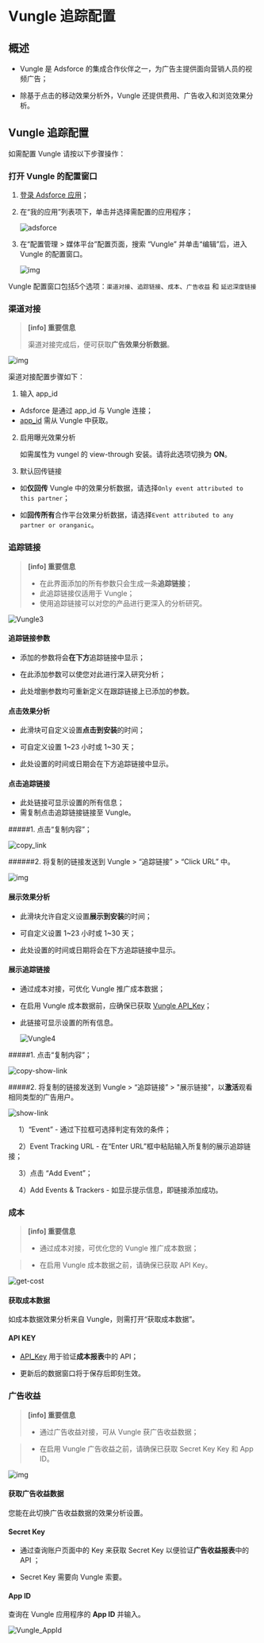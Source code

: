 # **Vungle 追踪配置**

## 概述

* Vungle 是 Adsforce 的集成合作伙伴之一，为广告主提供面向营销人员的视频广告；

* 除基于点击的移动效果分析外，Vungle 还提供费用、广告收入和浏览效果分析。

## Vungle 追踪配置

  如需配置 Vungle 请按以下步骤操作：

### 打开 Vungle 的配置窗口

1. [登录 Adsforce 应用](<https://demo-portal.adsforce.io/login>)；

2. 在“我的应用”列表项下，单击并选择需配置的应用程序；

   ![adsforce](adsforce.png)

3. 在“配置管理 > 媒体平台”配置页面，搜索 “Vungle” 并单击“编辑”后，进入 Vungle 的配置窗口。

   ![img](Vungle1.png) 


Vungle 配置窗口包括5个选项：`渠道对接`、`追踪链接`、`成本`、`广告收益` 和 `延迟深度链接`

### 渠道对接

> **[info] 重要信息**
>
> 渠道对接完成后，便可获取**广告效果分析数据**。

![img](Vungle2.png)      

渠道对接配置步骤如下：

1. 输入 app_id
 - Adsforce 是通过 app_id 与 Vungle 连接；
 - [app_id](app-id/README.md) 需从 Vungle 中获取。  

2. 启用曝光效果分析

   如需属性为 vungel 的 view-through 安装。请将此选项切换为 **ON**。

3. 默认回传链接

 * 如**仅回传** Vungle 中的效果分析数据，请选择`Only event attributed to this partner`；

 * 如**回传所有**合作平台效果分析数据，请选择`Event attributed to any partner or oranganic`。

### **追踪链接**
> **[info] 重要信息**
>
> * 在此界面添加的所有参数只会生成一条**追踪链接**；
> * 此追踪链接仅适用于 Vungle；
> * 使用追踪链接可以对您的产品进行更深入的分析研究。

![Vungle3](Vungle3.png)

#### 追踪链接参数

* 添加的参数将会**在下方**追踪链接中显示；

* 在此添加参数可以使您对此进行深入研究分析；

* 此处增删参数均可重新定义在跟踪链接上已添加的参数。

#### 点击效果分析

* 此滑块可自定义设置**点击到安装**的时间；

* 可自定义设置 1~23 小时或 1~30 天；

* 此处设置的时间或日期会在下方追踪链接中显示。

#### 点击追踪链接

* 此处链接可显示设置的所有信息；
* 需复制点击追踪链接链接至 Vungle。

#####1. 点击“复制内容”；

![copy_link](copy_link.png)

######2. 将复制的链接发送到 Vungle > “追踪链接” > “Click URL” 中。

![img](Vungle_TrakingLink.png)

#### 展示效果分析

* 此滑块允许自定义设置**展示到安装**的时间；

* 可自定义设置 1~23 小时或 1~30 天；

* 此处设置的时间或日期将会在下方追踪链接中显示。

#### 展示追踪链接

* 通过成本对接，可优化 Vungle 推广成本数据；

* 在启用 Vungle 成本数据前，应确保已获取 [Vungle API_Key](api-key/README.md)；

* 此链接可显示设置的所有信息。

  ![Vungle4](Vungle4.png)

#####1. 点击“复制内容”；

![copy-show-link](copy-show-link.png)

#####2. 将复制的链接发送到 Vungle > “追踪链接” > "展示链接"，以**激活**观看相同类型的广告用户。

![show-link](show-link.png)

&ensp;&ensp;&ensp;1）“Event” - 通过下拉框可选择判定有效的条件；

&ensp;&ensp;&ensp;2）Event Tracking URL - 在“Enter URL”框中粘贴输入所复制的展示追踪链接；

&ensp;&ensp;&ensp;3）点击 “Add Event”；

&ensp;&ensp;&ensp;4）Add Events & Trackers - 如显示提示信息，即链接添加成功。

### **成本**

> **[info] 重要信息**
>
> * 通过成本对接，可优化您的 Vungle 推广成本数据；

> * 在启用 Vungle 成本数据之前，请确保已获取 API Key。

![get-cost](get-cost.png)

#### 获取成本数据

如成本数据效果分析来自 Vungle，则需打开“获取成本数据”。

#### API KEY

* [API_Key](api-key/README.md)  用于验证**成本报表**中的 API；

* 更新后的数据窗口将于保存后即刻生效。

### **广告收益**

> **[info] 重要信息**
>
> * 通过广告收益对接，可从 Vungle 获广告收益数据；

> * 在启用 Vungle 广告收益之前，请确保已获取 Secret Key Key 和 App ID。

![img](Vungle5.png) 

#### 获取广告收益数据

您能在此切换广告收益数据的效果分析设置。

#### Secret Key

* 通过查询账户页面中的 Key 来获取 Secret Key 以便验证**广告收益报表**中的 API ；

* Secret Key 需要向 Vungle 索要。

#### App ID

查询在 Vungle 应用程序的 **App ID** 并输入。

![Vungle_AppId](app-id\Vungle_AppId.png)

